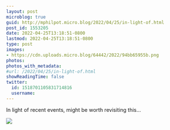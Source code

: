 ```yaml
---
layout: post
microblog: true
guid: http://mphilpot.micro.blog/2022/04/25/in-light-of.html
post_id: 1553205
date: 2022-04-25T13:18:51-0800
lastmod: 2022-04-25T13:18:51-0800
type: post
images:
- https://cdn.uploads.micro.blog/64442/2022/94bb65955b.png
photos:
photos_with_metadata:
#url: /2022/04/25/in-light-of.html
showReadingTime: false
twitter:
  id: 1518701105831714816
  username: 
---
```

In light of recent events, might be worth revisiting this...

![](https://micro.markphilpot.com/uploads/2022/94bb65955b.png)


